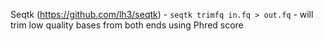 Seqtk (https://github.com/lh3/seqtk) -  ```seqtk trimfq in.fq > out.fq``` - will trim low quality bases from both ends using Phred score
